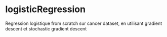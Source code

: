 # logisticRegression
Regression logistique from scratch sur cancer dataset, en utilisant gradient descent et stochastic gradient descent
